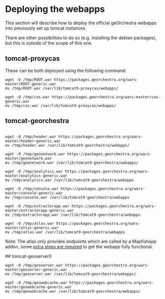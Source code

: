 # Deploying the webapps

This section will describe how to deploy the official geOrchestra webapps into
previously set up tomcat instances.

There are other possibilities to do so (e.g. installing the debian packages), but this is outside of the scope of this one.

## tomcat-proxycas

These can be both deployed using the following command:

```
wget -O /tmp/ROOT.war https://packages.georchestra.org/wars-master/ROOT-generic.war
mv /tmp/ROOT.war /var/lib/tomcat9-proxycas/webapps/

wget -O /tmp/cas.war https://packages.georchestra.org/wars-master/cas-generic.war
mv /tmp/cas.war /var/lib/tomcat9-proxycas/webapps/

```

## tomcat-georchestra

```

wget -O /tmp/header.war https://packages.georchestra.org/wars-master/header-generic.war
mv /tmp/header.war /var/lib/tomcat9-georchestra/webapps/

wget -O /tmp/geonetwork.war https://packages.georchestra.org/wars-master/geonetwork.war
mv /tmp/geonetwork.war /var/lib/tomcat9-georchestra/webapps/

wget -O /tmp/analytics.war https://packages.georchestra.org/wars-master/analytics-generic.war
mv /tmp/analytics.war /var/lib/tomcat9-georchestra/webapps

wget -O /tmp/console.war https://packages.georchestra.org/wars-master/console-generic.war
mv /tmp/console.war /var/lib/tomcat9-georchestra/webapps

wget -O /tmp/extractorapp.war https://packages.georchestra.org/wars-master/extractorapp-generic.war
mv /tmp/extractorapp.war /var/lib/tomcat9-georchestra/webapps

wget -O /tmp/atlas.war https://packages.georchestra.org/wars-master/atlas-generic.war
mv /tmp/atlas.war /var/lib/tomcat9-georchestra/webapps
```

Note: The atlas only provides endpoints which are called by a Mapfishapp addon, some [extra steps are required](../../atlas/README.md)
to get the webapp fully functional.


## tomcat-geoserver0

```
wget -O /tmp/geoserver.war https://packages.georchestra.org/wars-master/geoserver-generic.war
mv /tmp/geoserver.war /var/lib/tomcat9-georchestra/webapps/

wget -O /tmp/geowebcache.war https://packages.georchestra.org/wars-master/geowebcache-generic.war
mv /tmp/geowebcache.war /var/lib/tomcat9-georchestra/webapps/
```
